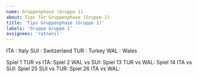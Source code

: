 ```yaml
---
name: Gruppenphase (Gruppe 1)
about: Tips für Gruppenphase (Gruppe 1)
title: 'Tips Gruppenphase (Gruppe 1)'
labels: 'Gruppe Gruppe 1'
assignees: 'ratnanil'
---
```


ITA :  Italy
SUI :  Switzerland
TUR :  Turkey
WAL :  Wales

Spiel 1 TUR vs ITA:
Spiel 2 WAL vs SUI:
Spiel 13 TUR vs WAL:
Spiel 14 ITA vs SUI:
Spiel 25 SUI vs TUR:
Spiel 26 ITA vs WAL:
